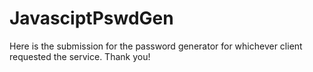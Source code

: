 # JavasciptPswdGen
Here is the submission for the password generator for whichever client requested the service. Thank you!
